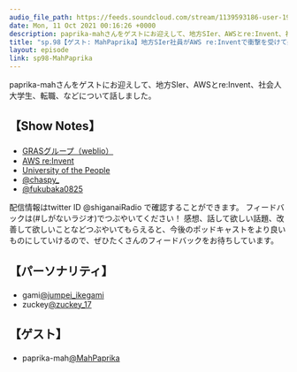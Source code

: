 ```yaml
---
audio_file_path: https://feeds.soundcloud.com/stream/1139593186-user-194620696-sp98-mahpaprika.mp3
date: Mon, 11 Oct 2021 00:16:26 +0000
description: paprika-mahさんをゲストにお迎えして、地方SIer、AWSとre:Invent、社会人大学生、転職、などについて話しました。
title: "sp.98【ゲスト: MahPaprika】地方SIer社員がAWS re:Inventで衝撃を受けて楽しいSREに転職した話"
layout: episode
link: sp98-MahPaprika
---
```


<p><span>paprika-mahさんをゲストにお迎えして、地方SIer、AWSとre:Invent、社会人大学生、転職、などについて話しました。</span></p>
<h2>
  <p>【Show Notes】</p>
</h2>
<ul>
  <li><a href="https://gras-group.co.jp/" target="_blank">GRASグループ（weblio）</a></li>
  <li><a href="https://reinvent.awsevents.com/" target="_blank">AWS re:Invent</a></li>
  <li><a href="https://www.uopeople.edu/" target="_blank">University of the People</a></li>
  <li><a href="https://twitter.com/chaspy_" target="_blank">@chaspy_</a></li>
  <li><a href="https://twitter.com/fukubaka0825" target="_blank">@fukubaka0825</a></li>
</ul>
<p><span>
  配信情報はtwitter ID @shiganaiRadio で確認することができます。
  フィードバックは(#しがないラジオ)でつぶやいてください！
  感想、話して欲しい話題、改善して欲しいことなどつぶやいてもらえると、今後のポッドキャストをより良いものにしていけるので、ぜひたくさんのフィードバックをお待ちしています。
</span></p>
<h2>
  <p>【パーソナリティ】</p>
</h2>
<ul>
  <li>gami<a href="https://twitter.com/jumpei_ikegami" target="_blank">@jumpei_ikegami</a></li>
  <li>zuckey<a href="https://twitter.com/zuckey_17" target="_blank">@zuckey_17</a></li>
</ul>
<h2>
  <p>【ゲスト】</p>
</h2>
<ul>
  <li>paprika-mah<a href="https://twitter.com/mahpaprika" target="_blank">@MahPaprika</a></li>
</ul>